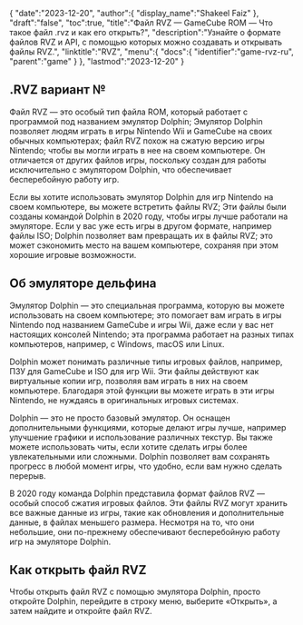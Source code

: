 {
   "date":"2023-12-20",
   "author":{
      "display_name":"Shakeel Faiz"
},
   "draft":"false",
   "toc":true,
   "title":"Файл RVZ — GameCube ROM — Что такое файл .rvz и как его открыть?",
   "description":"Узнайте о формате файлов RVZ и API, с помощью которых можно создавать и открывать файлы RVZ.",
   "linktitle":"RVZ",
   "menu":{
      "docs":{
         "identifier":"game-rvz-ru",
         "parent":"game"
}
},
   "lastmod":"2023-12-20"
}

## .RVZ вариант №

Файл RVZ — это особый тип файла ROM, который работает с программой под названием эмулятор Dolphin; Эмулятор Dolphin позволяет людям играть в игры Nintendo Wii и GameCube на своих обычных компьютерах; файл RVZ похож на сжатую версию игры Nintendo; чтобы вы могли играть в нее на своем компьютере. Он отличается от других файлов игры, поскольку создан для работы исключительно с эмулятором Dolphin, что обеспечивает бесперебойную работу игр.

Если вы хотите использовать эмулятор Dolphin для игр Nintendo на своем компьютере, вы можете встретить файлы RVZ; Эти файлы были созданы командой Dolphin в 2020 году, чтобы игры лучше работали на эмуляторе. Если у вас уже есть игры в другом формате, например файлы ISO; Dolphin позволяет вам превращать их в файлы RVZ; это может сэкономить место на вашем компьютере, сохраняя при этом хорошие игровые возможности.

## Об эмуляторе дельфина

Эмулятор Dolphin — это специальная программа, которую вы можете использовать на своем компьютере; это помогает вам играть в игры Nintendo под названием GameCube и игры Wii, даже если у вас нет настоящих консолей Nintendo; эта программа работает на разных типах компьютеров, например, с Windows, macOS или Linux.

Dolphin может понимать различные типы игровых файлов, например, ПЗУ для GameCube и ISO для игр Wii. Эти файлы действуют как виртуальные копии игр, позволяя вам играть в них на своем компьютере. Благодаря этой функции вы можете играть в эти игры Nintendo, не нуждаясь в оригинальных игровых системах.

Dolphin — это не просто базовый эмулятор. Он оснащен дополнительными функциями, которые делают игры лучше, например улучшение графики и использование различных текстур. Вы также можете использовать читы, если хотите сделать игры более увлекательными или сложными. Dolphin позволяет вам сохранять прогресс в любой момент игры, что удобно, если вам нужно сделать перерыв.

В 2020 году команда Dolphin представила формат файлов RVZ — особый способ сжатия игровых файлов. Эти файлы RVZ могут хранить все важные данные из игры, такие как обновления и дополнительные данные, в файлах меньшего размера. Несмотря на то, что они небольшие, они по-прежнему обеспечивают бесперебойную работу игр на эмуляторе Dolphin.

## Как открыть файл RVZ

Чтобы открыть файл RVZ с помощью эмулятора Dolphin, просто откройте Dolphin, перейдите в строку меню, выберите «Открыть», а затем найдите и откройте файл RVZ.

